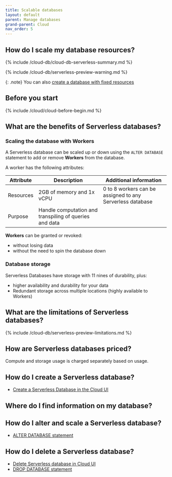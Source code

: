```yaml
---
title: Scalable databases
layout: default
parent: Manage databases
grand-parent: Cloud
nav_order: 5
---
```


## How do I scale my database resources?

{% include /cloud-db/cloud-db-serverless-summary.md %}

{% include /cloud-db/serverless-preview-warning.md %}

{: .note}
You can also [create a database with fixed resources](/docs/cloud/cloud-databases/cloud-db-shaped)

## Before you start

{% include /cloud/cloud-before-begin.md %}

## What are the benefits of Serverless databases?

### Scaling the database with Workers

A Serverless database can be scaled up or down using the `ALTER DATABASE` statement to add or remove **Workers** from the database.

A worker has the following attributes:

| Attribute | Description | Additional information |
|---|---|---|
| Resources | 2GB of memory and 1x vCPU | 0 to 8 workers can be assigned to any Serverless database |
| Purpose | Handle computation and transpiling of queries and data |  |

**Workers** can be granted or revoked:
* without losing data
* without the need to spin the database down

### Database storage

Serverless Databases have storage with 11 nines of durability, plus:
* higher availability and durability for your data
* Redundant storage across multiple locations (highly available to Workers)

## What are the limitations of Serverless databases?

{% include /cloud-db/serverless-preview-limitations.md %}

## How are Serverless databases priced?

Compute and storage usage is charged separately based on usage.

## How do I create a Serverless database?

* [Create a Serverless Database in the Cloud UI](/docs/cloud-cloud-databases/cloud-db-create-custom.md)
<!--* [CREATE DATABASE statement](/docs/sql-guide/statements/statement-db-create)-->

## Where do I find information on my database?


## How do I alter and scale a Serverless database?

* [ALTER DATABASE statement](/docs/sql-guide/statements/statement-db-alter)

## How do I delete a Serverless database?

* [Delete Serverless database in Cloud UI](/docs/cloud/cloud-databases/cloud-db-delete)
* [DROP DATABASE statement](/docs/sql-guide/statements/statement-db-drop)
